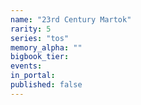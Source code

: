 ```yaml
---
name: "23rd Century Martok"
rarity: 5
series: "tos"
memory_alpha: ""
bigbook_tier:
events:
in_portal:
published: false
---
```

